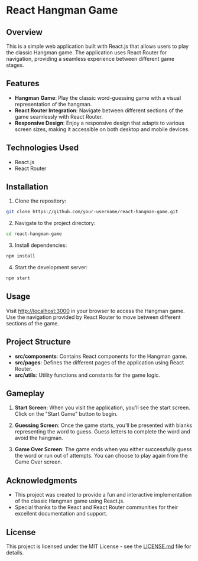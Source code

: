 # React Hangman Game

## Overview

This is a simple web application built with React.js that allows users to play the classic Hangman game. The application uses React Router for navigation, providing a seamless experience between different game stages.

## Features

- **Hangman Game**: Play the classic word-guessing game with a visual representation of the hangman.
- **React Router Integration**: Navigate between different sections of the game seamlessly with React Router.
- **Responsive Design**: Enjoy a responsive design that adapts to various screen sizes, making it accessible on both desktop and mobile devices.

## Technologies Used

- React.js
- React Router

## Installation

1. Clone the repository:

```bash
git clone https://github.com/your-username/react-hangman-game.git
```

2. Navigate to the project directory:

```bash
cd react-hangman-game
```

3. Install dependencies:

```bash
npm install
```

4. Start the development server:

```bash
npm start
```

## Usage

Visit [http://localhost:3000](http://localhost:3000) in your browser to access the Hangman game. Use the navigation provided by React Router to move between different sections of the game.

## Project Structure

- **src/components**: Contains React components for the Hangman game.
- **src/pages**: Defines the different pages of the application using React Router.
- **src/utils**: Utility functions and constants for the game logic.

## Gameplay

1. **Start Screen**: When you visit the application, you'll see the start screen. Click on the "Start Game" button to begin.

2. **Guessing Screen**: Once the game starts, you'll be presented with blanks representing the word to guess. Guess letters to complete the word and avoid the hangman.

3. **Game Over Screen**: The game ends when you either successfully guess the word or run out of attempts. You can choose to play again from the Game Over screen.

## Acknowledgments

- This project was created to provide a fun and interactive implementation of the classic Hangman game using React.js.
- Special thanks to the React and React Router communities for their excellent documentation and support.

## License

This project is licensed under the MIT License - see the [LICENSE.md](LICENSE.md) file for details.